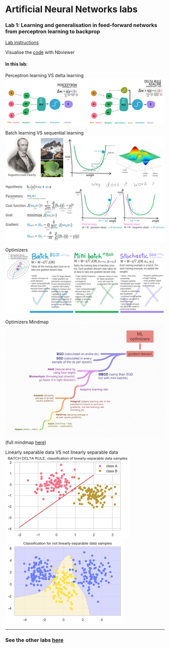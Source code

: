 # Artificial Neural Networks labs

### Lab 1: Learning and generalisation in feed-forward networks from perceptron learning to backprop

[Lab instructions](https://github.com/tgll/neuralnetworks-labs/blob/master/lab1/annda_lab1.pdf)

Visualise the [code](https://nbviewer.jupyter.org/github/tgll/neuralnetworks-labs/blob/master/lab1/lab1-perceptron.ipynb) with Nbviewer

#### In this lab:

Perceptron learning VS delta learning
![Perceptron](img/perceptrondeltalearning2.png)

Batch learning VS sequential learning
![Gradient1](img/GradientDescent.png)
![Gradient2](img/GradientDescent_B.png)

Optimizers
![Optimizers1](img/GradientDescentC.png)

Optimizers Mindmap
![Optimizers2](img/OptimizersMindmap.png)
(full mindmap [here](https://coggle.it/diagram/XbOLnq4hARCMvhuY/t/cognitive-sciences-related-knowledge))

Linearly separable data VS not linearly separable data
![Optimizers2](img_results/1.2_Q2batchclassif.png)
![Optimizers2](img_results/2.1_classification.png)

------

### See the other labs [here](https://github.com/tgll/neuralnetworks-labs)